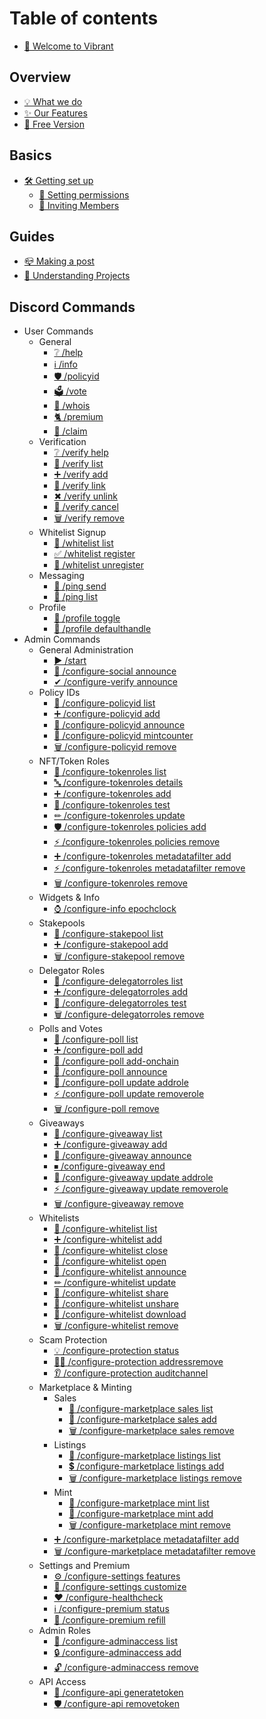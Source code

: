 # Table of contents

* [👋 Welcome to Vibrant](README.md)

## Overview

* [💡 What we do](overview/what-we-do.md)
* [✨ Our Features](overview/our-features.md)
* [🙌 Free Version](overview/free-version.md)

## Basics

* [🛠 Getting set up](fundamentals/getting-set-up/README.md)
  * [📝 Setting permissions](fundamentals/getting-set-up/setting-permissions.md)
  * [🧑 Inviting Members](fundamentals/getting-set-up/inviting-members.md)

## Guides

* [📪 Making a post](guides/making-a-post.md)
* [📎 Understanding Projects](guides/understanding-projects.md)

## Discord Commands
* User Commands
  * General
    * [❔ /help](user-commands/help.md)
    * [ℹ /info](user-commands/info.md)
    * [🛡 /policyid](user-commands/policyid.md)
    * [🗳 /vote](user-commands/vote.md)
    * [🧑 /whois](user-commands/whois.md)
    * [🐈 /premium](user-commands/premium.md)
    * [🛒 /claim](user-commands/claim.md)
  * Verification
    * [❔ /verify help](user-commands/verification/help.md)
    * [📃 /verify list](user-commands/verification/list.md)
    * [➕ /verify add](user-commands/verification/add.md)
    * [🔗 /verify link](user-commands/verification/link.md)
    * [✖ /verify unlink](user-commands/verification/unlink.md)
    * [🛑 /verify cancel](user-commands/verification/cancel.md)
    * [🗑 /verify remove](user-commands/verification/remove.md)
  * Whitelist Signup
    * [📃 /whitelist list](user-commands/whitelist/list.md)
    * [✅ /whitelist register](user-commands/whitelist/register.md)
    * [🚪 /whitelist unregister](user-commands/whitelist/unregister.md)
  * Messaging
    * [📩 /ping send](user-commands/ping/send.md)
    * [📃 /ping list](user-commands/ping/list.md)
  * Profile
    * [🔲 /profile toggle](user-commands/profile/toggle.md)
    * [📛 /profile defaulthandle](user-commands/profile/defaulthandle.md)
* Admin Commands
  * General Administration
    * [▶ /start](admin-commands/general/start.md)
    * [📢 /configure-social announce](admin-commands/configure-social/announce.md)
    * [✔ /configure-verify announce](admin-commands/configure-verify/announce.md)
  * Policy IDs
    * [📃 /configure-policyid list](admin-commands/configure-policyid/list.md)
    * [➕ /configure-policyid add](admin-commands/configure-policyid/add.md)
    * [📢 /configure-policyid announce](admin-commands/configure-policyid/announce.md)
    * [🔢 /configure-policyid mintcounter](admin-commands/configure-policyid/mintcounter.md)
    * [🗑 /configure-policyid remove](admin-commands/configure-policyid/remove.md)
  * NFT/Token Roles
    * [📃 /configure-tokenroles list](admin-commands/configure-tokenroles/list.md)
    * [🔤 /configure-tokenroles details](admin-commands/configure-tokenroles/details.md)
    * [➕ /configure-tokenroles add](admin-commands/configure-tokenroles/add.md)
    * [🧪 /configure-tokenroles test](admin-commands/configure-tokenroles/test.md)
    * [✏ /configure-tokenroles update](admin-commands/configure-tokenroles/update.md)
    * [🛡 /configure-tokenroles policies add](admin-commands/configure-tokenroles/policies-add.md)
    * [⚡ /configure-tokenroles policies remove](admin-commands/configure-tokenroles/policies-remove.md)
    * [➕ /configure-tokenroles metadatafilter add](admin-commands/configure-tokenroles/metadatafilter-add.md)
    * [⚡ /configure-tokenroles metadatafilter remove](admin-commands/configure-tokenroles/metadatafilter-remove.md)
    * [🗑 /configure-tokenroles remove](admin-commands/configure-tokenroles/remove.md)
  * Widgets & Info
    * [⌚ /configure-info epochclock](admin-commands/configure-info/epochclock.md)
  * Stakepools
    * [📃 /configure-stakepool list](admin-commands/configure-stakepool/list.md)
    * [➕ /configure-stakepool add](admin-commands/configure-stakepool/add.md)
    * [🗑 /configure-stakepool remove](admin-commands/configure-stakepool/remove.md)
  * Delegator Roles
    * [📃 /configure-delegatorroles list](admin-commands/configure-delegatorroles/list.md)
    * [➕ /configure-delegatorroles add](admin-commands/configure-delegatorroles/add.md)
    * [🧪 /configure-delegatorroles test](admin-commands/configure-delegatorroles/test.md)
    * [🗑 /configure-delegatorroles remove](admin-commands/configure-delegatorroles/remove.md)
  * Polls and Votes
    * [📃 /configure-poll list](admin-commands/configure-poll/list.md)
    * [➕ /configure-poll add](admin-commands/configure-poll/add.md)
    * [🔗 /configure-poll add-onchain](admin-commands/configure-poll/add-onchain.md)
    * [📢 /configure-poll announce](admin-commands/configure-poll/announce.md)
    * [🧑 /configure-poll update addrole](admin-commands/configure-poll/update-addrole.md)
    * [⚡ /configure-poll update removerole](admin-commands/configure-poll/update-removerole.md)
    * [🗑 /configure-poll remove](admin-commands/configure-poll/remove.md)
  * Giveaways
    * [📃 /configure-giveaway list](admin-commands/configure-giveaway/list.md)
    * [➕ /configure-giveaway add](admin-commands/configure-giveaway/add.md)
    * [📢 /configure-giveaway announce](admin-commands/configure-giveaway/announce.md)
    * [⏹ /configure-giveaway end](admin-commands/configure-giveaway/end.md)
    * [🧑 /configure-giveaway update addrole](admin-commands/configure-giveaway/update-addrole.md)
    * [⚡ /configure-giveaway update removerole](admin-commands/configure-giveaway/update-removerole.md)
    * [🗑 /configure-giveaway remove](admin-commands/configure-giveaway/remove.md)
  * Whitelists
    * [📃 /configure-whitelist list](admin-commands/configure-whitelist/list.md)
    * [➕ /configure-whitelist add](admin-commands/configure-whitelist/add.md)
    * [🛑 /configure-whitelist close](admin-commands/configure-whitelist/close.md)
    * [🚪 /configure-whitelist open](admin-commands/configure-whitelist/open.md)
    * [📢 /configure-whitelist announce](admin-commands/configure-whitelist/announce.md)
    * [✏ /configure-whitelist update](admin-commands/configure-whitelist/update.md)
    * [🎁 /configure-whitelist share](admin-commands/configure-whitelist/share.md)
    * [🚫 /configure-whitelist unshare](admin-commands/configure-whitelist/unshare.md)
    * [🔽 /configure-whitelist download](admin-commands/configure-whitelist/download.md)
    * [🗑 /configure-whitelist remove](admin-commands/configure-whitelist/remove.md)
  * Scam Protection
    * [💡 /configure-protection status](admin-commands/configure-protection/status.md)
    * [💂‍♀️ /configure-protection addressremove](admin-commands/configure-protection/addressremove.md)
    * [👂 /configure-protection auditchannel](admin-commands/configure-protection/auditchannel.md)
  * Marketplace & Minting
    * Sales
      * [📃 /configure-marketplace sales list](admin-commands/configure-marketplace/sales/list.md)
      * [🛒 /configure-marketplace sales add](admin-commands/configure-marketplace/sales/add.md)
      * [🗑 /configure-marketplace sales remove](admin-commands/configure-marketplace/sales/remove.md)
    * Listings
      * [📃 /configure-marketplace listings list](admin-commands/configure-marketplace/listings/list.md)
      * [💲 /configure-marketplace listings add](admin-commands/configure-marketplace/listings/add.md)
      * [🗑 /configure-marketplace listings remove](admin-commands/configure-marketplace/listings/remove.md)
    * Mint
      * [📃 /configure-marketplace mint list](admin-commands/configure-marketplace/mint/list.md)
      * [🧱 /configure-marketplace mint add](admin-commands/configure-marketplace/mint/add.md)
      * [🗑 /configure-marketplace mint remove](admin-commands/configure-marketplace/mint/remove.md)
    * [➕ /configure-marketplace metadatafilter add](admin-commands/configure-marketplace/metadatafilter-add.md)
    * [🗑 /configure-marketplace metadatafilter remove](admin-commands/configure-marketplace/metadatafilter-remove.md)
  * Settings and Premium
    * [⚙ /configure-settings features](admin-commands/configure-settings/features.md)
    * [🎨 /configure-settings customize](admin-commands/configure-settings/customize.md)
    * [♥ /configure-healthcheck](admin-commands/configure-healthcheck.md)
    * [ℹ /configure-premium status](admin-commands/configure-premium/status.md)
    * [🔋 /configure-premium refill](admin-commands/configure-premium/refill.md)
  * Admin Roles
    * [📃 /configure-adminaccess list](admin-commands/configure-adminaccess/list.md)
    * [🔒 /configure-adminaccess add](admin-commands/configure-adminaccess/add.md)
    * [🔓 /configure-adminaccess remove](admin-commands/configure-adminaccess/remove.md)
  * API Access
    * [🚪 /configure-api generatetoken](admin-commands/configure-api/generatetoken.md)
    * [🛡 /configure-api removetoken](admin-commands/configure-api/removetoken.md)